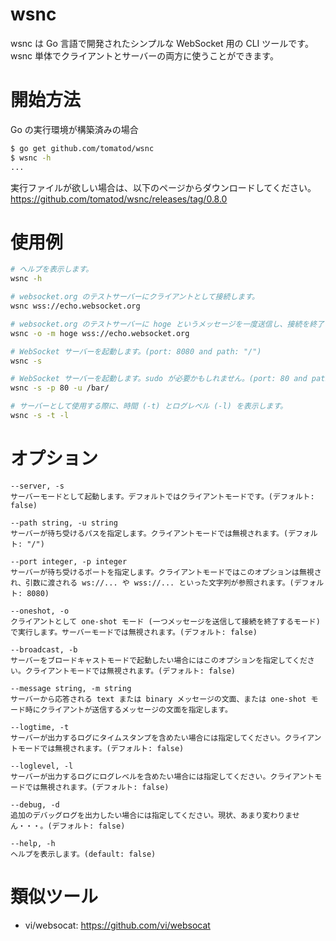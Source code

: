 
# wsnc
wsnc は Go 言語で開発されたシンプルな WebSocket 用の CLI ツールです。wsnc 単体でクライアントとサーバーの両方に使うことができます。

# 開始方法
Go の実行環境が構築済みの場合   
``` sh
$ go get github.com/tomatod/wsnc
$ wsnc -h
...
```
実行ファイルが欲しい場合は、以下のページからダウンロードしてください。  
https://github.com/tomatod/wsnc/releases/tag/0.8.0

# 使用例

```sh
# ヘルプを表示します。
wsnc -h

# websocket.org のテストサーバーにクライアントとして接続します。
wsnc wss://echo.websocket.org

# websocket.org のテストサーバーに hoge というメッセージを一度送信し、接続を終了します。(one-shot モードと呼んでいます)
wsnc -o -m hoge wss://echo.websocket.org

# WebSocket サーバーを起動します。(port: 8080 and path: "/")
wsnc -s

# WebSocket サーバーを起動します。sudo が必要かもしれません。(port: 80 and path: "/bar/")
wsnc -s -p 80 -u /bar/

# サーバーとして使用する際に、時間 (-t) とログレベル (-l) を表示します。
wsnc -s -t -l
```

# オプション
```
--server, -s
サーバーモードとして起動します。デフォルトではクライアントモードです。(デフォルト: false)

--path string, -u string
サーバーが待ち受けるパスを指定します。クライアントモードでは無視されます。(デフォルト: "/")

--port integer, -p integer
サーバーが待ち受けるポートを指定します。クライアントモードではこのオプションは無視され、引数に渡される ws://... や wss://... といった文字列が参照されます。(デフォルト: 8080)

--oneshot, -o
クライアントとして one-shot モード (一つメッセージを送信して接続を終了するモード) で実行します。サーバーモードでは無視されます。(デフォルト: false)

--broadcast, -b
サーバーをブロードキャストモードで起動したい場合にはこのオプションを指定してください。クライアントモードでは無視されます。(デフォルト: false)

--message string, -m string
サーバーから応答される text または binary メッセージの文面、または one-shot モード時にクライアントが送信するメッセージの文面を指定します。

--logtime, -t
サーバーが出力するログにタイムスタンプを含めたい場合には指定してください。クライアントモードでは無視されます。(デフォルト: false)

--loglevel, -l
サーバーが出力するログにログレベルを含めたい場合には指定してください。クライアントモードでは無視されます。(デフォルト: false)

--debug, -d
追加のデバッグログを出力したい場合には指定してください。現状、あまり変わりません・・・。(デフォルト: false)

--help, -h
ヘルプを表示します。(default: false)
```

# 類似ツール
- vi/websocat: https://github.com/vi/websocat
